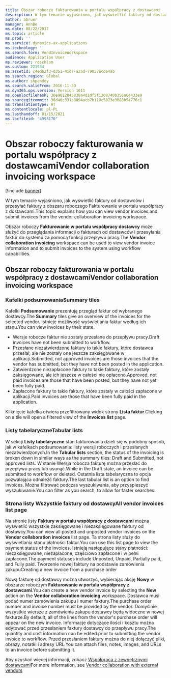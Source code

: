 ```yaml
---
title: Obszar roboczy fakturowania w portalu współpracy z dostawcami
description: W tym temacie wyjaśniono, jak wyświetlić faktury od dostawców i przesyłać faktury z obszaru roboczego Fakturowanie w portalu współpracy z dostawcami.
author: abruer
manager: AnnBe
ms.date: 08/22/2017
ms.topic: article
ms.prod: ''
ms.service: dynamics-ax-applications
ms.technology: ''
ms.search.form: VendInvoiceWorkspace
audience: Application User
ms.reviewer: roschlom
ms.custom: 221534
ms.assetid: c4ed62f3-d351-41d7-a2ad-790576cde4ab
ms.search.region: Global
ms.author: shpandey
ms.search.validFrom: 2016-11-30
ms.dyn365.ops.version: Version 1611
ms.openlocfilehash: 30e9012845838a4d1df5f1308740b356a64433e9
ms.sourcegitcommit: 38d40c331c8894acb7b119c5073e3088b54776c1
ms.translationtype: HT
ms.contentlocale: pl-PL
ms.lasthandoff: 01/15/2021
ms.locfileid: "4993170"
---
```

# <a name="vendor-collaboration-invoicing-workspace"></a><span data-ttu-id="83575-103">Obszar roboczy fakturowania w portalu współpracy z dostawcami</span><span class="sxs-lookup"><span data-stu-id="83575-103">Vendor collaboration invoicing workspace</span></span>

[!include [banner](../includes/banner.md)]

<span data-ttu-id="83575-104">W tym temacie wyjaśniono, jak wyświetlić faktury od dostawców i przesyłać faktury z obszaru roboczego Fakturowanie w portalu współpracy z dostawcami.</span><span class="sxs-lookup"><span data-stu-id="83575-104">This topic explains how you can view vendor invoices and submit invoices from the vendor collaboration invoicing workspace.</span></span>

<span data-ttu-id="83575-105">Obszar roboczy **Fakturowanie w portalu współpracy dostawcy** może służyć do przeglądania informacji o fakturach od dostawców i przesyłania faktur do systemu za pomocą funkcji przepływu pracy.</span><span class="sxs-lookup"><span data-stu-id="83575-105">The **Vendor collaboration invoicing** workspace can be used to view vendor invoice information and to submit invoices to the system using workflow capabilities.</span></span>


<a name="vendor-collaboration-invoicing-workspace"></a><span data-ttu-id="83575-106">Obszar roboczy fakturowania w portalu współpracy z dostawcami</span><span class="sxs-lookup"><span data-stu-id="83575-106">Vendor collaboration invoicing workspace</span></span>
----------------------------------------

### <a name="summary-tiles"></a><span data-ttu-id="83575-107">Kafelki podsumowania</span><span class="sxs-lookup"><span data-stu-id="83575-107">Summary tiles</span></span>

<span data-ttu-id="83575-108">Kafelki **Podsumowanie** prezentują przegląd faktur od wybranego dostawcy.</span><span class="sxs-lookup"><span data-stu-id="83575-108">The **Summary** tiles give an overview of the invoices for the selected vendor.</span></span> <span data-ttu-id="83575-109">Istnieje możliwość wyświetlania faktur według ich stanu.</span><span class="sxs-lookup"><span data-stu-id="83575-109">You can view invoices by their state.</span></span>
-   <span data-ttu-id="83575-110">Wersje robocze faktur nie zostały przesłane do przepływu pracy.</span><span class="sxs-lookup"><span data-stu-id="83575-110">Draft invoices have not been submitted to workflow.</span></span>
-   <span data-ttu-id="83575-111">Przesłane niezatwierdzone faktury to takie faktury, które dostawca przesłał, ale nie zostały one jeszcze zaksięgowane w aplikacji.</span><span class="sxs-lookup"><span data-stu-id="83575-111">Submitted, not approved invoices are those invoices that the vendor has submitted, but they have not been posted in the application.</span></span>
-   <span data-ttu-id="83575-112">Zatwierdzone niezapłacone faktury to takie faktury, które zostały zaksięgowane, ale ich jeszcze w całości nie opłacono.</span><span class="sxs-lookup"><span data-stu-id="83575-112">Approved, not paid invoices are those that have been posted, but they have not yet been fully paid.</span></span>
-   <span data-ttu-id="83575-113">Zapłacone faktury to takie faktury, które zostały w całości zapłacone w aplikacji.</span><span class="sxs-lookup"><span data-stu-id="83575-113">Paid invoices are those that have been fully paid in the application.</span></span>

<span data-ttu-id="83575-114">Kliknięcie kafelka otwiera przefiltrowany widok strony **Lista faktur**.</span><span class="sxs-lookup"><span data-stu-id="83575-114">Clicking on a tile will open a filtered view of the **Invoices list** page.</span></span>

### <a name="tabular-lists"></a><span data-ttu-id="83575-115">Listy tabelaryczne</span><span class="sxs-lookup"><span data-stu-id="83575-115">Tabular lists</span></span>

<span data-ttu-id="83575-116">W sekcji **Listy tabelaryczne** stan fakturowania dzieli się w podobny sposób, jak w kafelkach podsumowania: listy wersji roboczych i przesłanych niezatwierdzonych.</span><span class="sxs-lookup"><span data-stu-id="83575-116">In the **Tabular lists** section, the status of the invoicing is broken down in similar ways as the summary tiles: Draft and Submitted, not approved lists.</span></span> <span data-ttu-id="83575-117">W stanie Wersja robocza fakturę można przesłać do przepływu pracy lub usunąć.</span><span class="sxs-lookup"><span data-stu-id="83575-117">While in the Draft state, an invoice can be submitted to workflow or deleted.</span></span> <span data-ttu-id="83575-118">Ostatnia lista tabelaryczna to opcja pozwalająca odnaleźć faktury.</span><span class="sxs-lookup"><span data-stu-id="83575-118">The last tabular list is an option to find invoices.</span></span> <span data-ttu-id="83575-119">Można filtrować podczas wyszukiwania, aby przyspieszyć wyszukiwanie.</span><span class="sxs-lookup"><span data-stu-id="83575-119">You can filter as you search, to allow for faster searches.</span></span>

### <a name="all-vendor-invoices-list-page"></a><span data-ttu-id="83575-120">Strona listy Wszystkie faktury od dostawcy</span><span class="sxs-lookup"><span data-stu-id="83575-120">All vendor invoices list page</span></span>

<span data-ttu-id="83575-121">Na stronie listy **Faktury w portalu współpracy z dostawcami** można wyświetlić wszystkie zaksięgowane i niezaksięgowane faktury od dostawcy.</span><span class="sxs-lookup"><span data-stu-id="83575-121">You can view all posted and unposted vendor invoices on the **Vendor collaboration invoices** list page.</span></span> <span data-ttu-id="83575-122">Ta strona listy służy do wyświetlania stanu płatności faktur.</span><span class="sxs-lookup"><span data-stu-id="83575-122">You can use this list page to view the payment status of the invoices.</span></span> <span data-ttu-id="83575-123">Istnieją następujące stany płatności: niezaksięgowane, niezapłacone, częściowo zapłacone i w pełni zapłacone.</span><span class="sxs-lookup"><span data-stu-id="83575-123">The payment statuses include Unposted, Unpaid, Partially paid, and Fully paid.</span></span>
<span data-ttu-id="83575-124">Tworzenie nowej faktury na podstawie zamówienia zakupu</span><span class="sxs-lookup"><span data-stu-id="83575-124">Creating a new invoice from a purchase order</span></span>

<span data-ttu-id="83575-125">Nową fakturę od dostawcy można utworzyć, wybierając akcję **Nowy** w obszarze roboczym **Fakturowanie w portalu współpracy z dostawcami**.</span><span class="sxs-lookup"><span data-stu-id="83575-125">You can create a new vendor invoice by selecting the **New** action on the **Vendor collaboration invoicing** workspace.</span></span> <span data-ttu-id="83575-126">Dostawca musi podać numer zamówienia zakupu i numer faktury.</span><span class="sxs-lookup"><span data-stu-id="83575-126">The purchase order number and invoice number must be provided by the vendor.</span></span> <span data-ttu-id="83575-127">Domyślnie wszystkie wiersze z zamówienia zakupu dostawcy będą widoczne w nowej fakturze.</span><span class="sxs-lookup"><span data-stu-id="83575-127">By default, all of the lines from the vendor's purchase order will appear on the new invoice.</span></span> <span data-ttu-id="83575-128">Informacje dotyczące ilości i kosztu można edytować przed przesłaniem faktury dostawcy do przepływu pracy.</span><span class="sxs-lookup"><span data-stu-id="83575-128">The quantity and cost information can be edited prior to submitting the vendor invoice to workflow.</span></span> <span data-ttu-id="83575-129">Przed przesłaniem faktury można do niej dołączyć pliki, obrazy, notatki i adresy URL.</span><span class="sxs-lookup"><span data-stu-id="83575-129">You can attach files, notes, images, and URLs to an invoice before submitting it.</span></span>

<span data-ttu-id="83575-130">Aby uzyskać więcej informacji, zobacz [Współpraca z zewnętrznymi dostawcami](../../supply-chain/procurement/vendor-collaboration-work-external-vendors.md)</span><span class="sxs-lookup"><span data-stu-id="83575-130">For more information, see [Vendor collaboration with external vendors](../../supply-chain/procurement/vendor-collaboration-work-external-vendors.md)</span></span>



